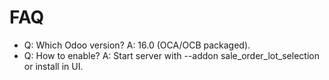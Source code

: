 # FAQ

- Q: Which Odoo version? A: 16.0 (OCA/OCB packaged).
- Q: How to enable? A: Start server with --addon sale_order_lot_selection or install in UI.
